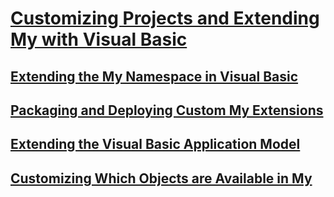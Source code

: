 # [Customizing Projects and Extending My with Visual Basic](customizing-projects-and-extending-my.md)
## [Extending the My Namespace in Visual Basic](TocOutOfQuery)
## [Packaging and Deploying Custom My Extensions](TocOutOfQuery)
## [Extending the Visual Basic Application Model](extending-the-visual-basic-application-model.md)
## [Customizing Which Objects are Available in My](TocOutOfQuery)
